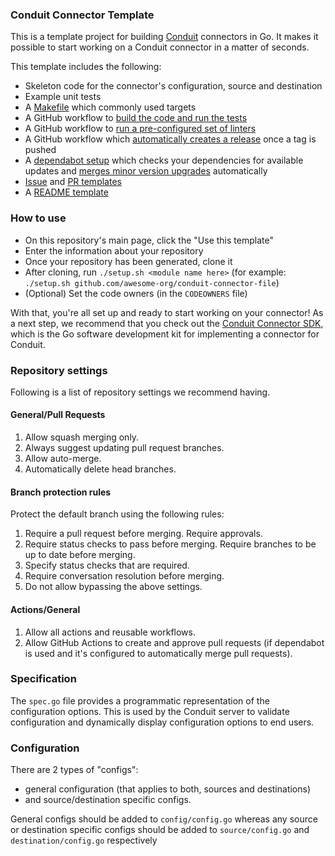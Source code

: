 ### Conduit Connector Template
This is a template project for building [Conduit](https://conduit.io) connectors in Go. It makes it possible to
start working on a Conduit connector in a matter of seconds.

This template includes the following:
* Skeleton code for the connector's configuration, source and destination
* Example unit tests
* A [Makefile](/Makefile) which commonly used targets
* A GitHub workflow to [build the code and run the tests](/.github/workflows/build.yml)
* A GitHub workflow to [run a pre-configured set of linters](/.github/workflows/lint.yml)
* A GitHub workflow which [automatically creates a release](/.github/workflows/release.yml) once a tag is pushed
* A [dependabot setup](/.github/dependabot.yml) which checks your dependencies for available updates and 
[merges minor version upgrades](/.github/workflows/dependabot-auto-merge-go.yml) automatically
* [Issue](/.github/ISSUE_TEMPLATE) and [PR templates](/.github/pull_request_template.md)
* A [README template](/README_TEMPLATE.md)

### How to use
* On this repository's main page, click the "Use this template"
* Enter the information about your repository
* Once your repository has been generated, clone it
* After cloning, run `./setup.sh <module name here>` (for example: 
`./setup.sh github.com/awesome-org/conduit-connector-file`)
* (Optional) Set the code owners (in the `CODEOWNERS` file)

With that, you're all set up and ready to start working on your connector! As a next step, we recommend that you 
check out the [Conduit Connector SDK](https://github.com/ConduitIO/conduit-connector-sdk), which is the Go software 
development kit for implementing a connector for Conduit.


### Repository settings
Following is a list of repository settings we recommend having.

#### General/Pull Requests
1. Allow squash merging only.
2. Always suggest updating pull request branches.
3. Allow auto-merge.
4. Automatically delete head branches.

#### Branch protection rules
Protect the default branch using the following rules:
1. Require a pull request before merging. Require approvals.
2. Require status checks to pass before merging. Require branches to be up to date before merging.
3. Specify status checks that are required.
4. Require conversation resolution before merging.
5. Do not allow bypassing the above settings.

#### Actions/General
1. Allow all actions and reusable workflows.
2. Allow GitHub Actions to create and approve pull requests (if dependabot is used and it's configured to automatically
merge pull requests).

### Specification
The `spec.go` file provides a programmatic representation of the configuration options. This is used by the Conduit
server to validate configuration and dynamically display configuration options to end users.

### Configuration
There are 2 types of "configs":
* general configuration (that applies to both, sources and destinations)
* and source/destination specific configs.

General configs should be added to `config/config.go` whereas any source or destination specific configs should be added
to `source/config.go` and `destination/config.go` respectively
